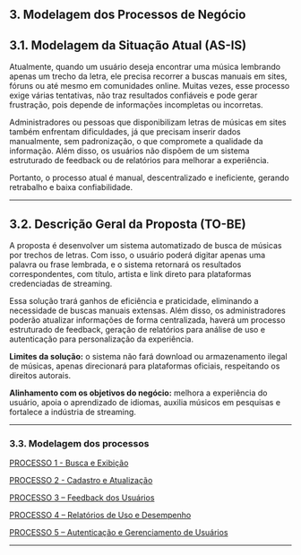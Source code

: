 ## 3. Modelagem dos Processos de Negócio

## 3.1. Modelagem da Situação Atual (AS-IS)  
Atualmente, quando um usuário deseja encontrar uma música lembrando apenas um trecho da letra, ele precisa recorrer a buscas manuais em sites, fóruns ou até mesmo em comunidades online. Muitas vezes, esse processo exige várias tentativas, não traz resultados confiáveis e pode gerar frustração, pois depende de informações incompletas ou incorretas.  

Administradores ou pessoas que disponibilizam letras de músicas em sites também enfrentam dificuldades, já que precisam inserir dados manualmente, sem padronização, o que compromete a qualidade da informação. Além disso, os usuários não dispõem de um sistema estruturado de feedback ou de relatórios para melhorar a experiência.  

Portanto, o processo atual é manual, descentralizado e ineficiente, gerando retrabalho e baixa confiabilidade.  

---

## 3.2. Descrição Geral da Proposta (TO-BE)  
A proposta é desenvolver um sistema automatizado de busca de músicas por trechos de letras. Com isso, o usuário poderá digitar apenas uma palavra ou frase lembrada, e o sistema retornará os resultados correspondentes, com título, artista e link direto para plataformas credenciadas de streaming.  

Essa solução trará ganhos de eficiência e praticidade, eliminando a necessidade de buscas manuais extensas. Além disso, os administradores poderão atualizar informações de forma centralizada, haverá um processo estruturado de feedback, geração de relatórios para análise de uso e autenticação para personalização da experiência.  

**Limites da solução:** o sistema não fará download ou armazenamento ilegal de músicas, apenas direcionará para plataformas oficiais, respeitando os direitos autorais.  

**Alinhamento com os objetivos do negócio:** melhora a experiência do usuário, apoia o aprendizado de idiomas, auxilia músicos em pesquisas e fortalece a indústria de streaming.  

---



### 3.3. Modelagem dos processos

[PROCESSO 1 - Busca e Exibição](./processos/PROCESSO%201%20-%20Busca%20e%20Exibi%C3%A7%C3%A3o.md)

[PROCESSO 2 - Cadastro e Atualização](./processos/PROCESSO%202%20-%20Cadastro%20e%20Atualiza%C3%A7%C3%A3o.md)

[PROCESSO 3 – Feedback dos Usuários](./processos/PROCESSO%203%20-%20Feedback.md)

[PROCESSO 4 – Relatórios de Uso e Desempenho](./processos/PROCESSO%204%20-%20Relat%C3%B3rios%20de%20Uso%20e%20Desempenho.md)

[PROCESSO 5 – Autenticação e Gerenciamento de Usuários](./processos/PROCESSO%205%20-%20Autentica%C3%A7%C3%A3o%20e%20Gerenciamento%20de%20Usu%C3%A1rios.md)


---
